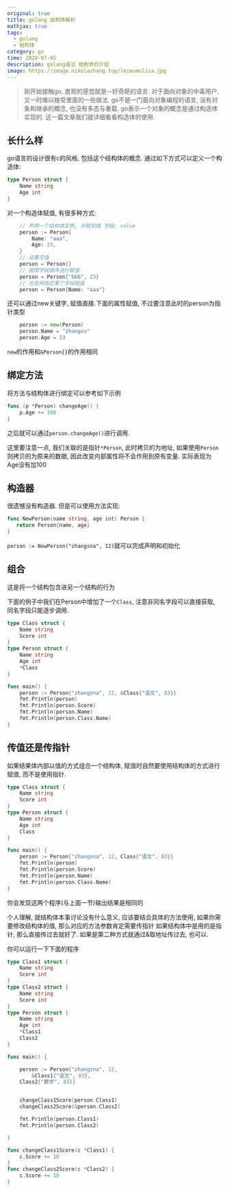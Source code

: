 ```yaml
---
original: true
title: golang 结构体解析
mathjax: true
tags:
  - golang
  - 结构体
category: go
time: 2020-07-05
description: golang语法 结构体的介绍
image: https://image.nikolazhang.top/leimumolisa.jpg
---
```


> 刚开始接触go, 直观的感觉就是--好奇葩的语言. 对于面向对象的中毒用户, 又一时难以接受里面的一些做法. go不是一门面向对象编程的语言, 没有对象和继承的概念, 也没有多态与重载. go表示一个对象的概念是通过构造体实现的. 这一篇文章我们就详细看看构造体的使用.

## 长什么样

go语言的设计很有c的风格, 包括这个结构体的概念.
通过如下方式可以定义一个构造体:

```go
type Person struct {
    Name string
    Age int
}
```

对一个构造体赋值, 有很多种方式:

```go
    // 声明一个结构体实例, 并赋初值 字段: value
    person := Person{
        Name: "aaa",
        Age: 23,
    }
    // 设置空值
    person = Person{}
    // 按照字段顺序进行赋值
    person = Person{"bbb", 23}
    // 也支持指定某个字段赋值
    person = Person{Name: "aaa"}
```

还可以通过new关键字, 赋值直接.下面的属性赋值, 不过要注意此时的person为指针类型

```go
    person := new(Person)
    person.Name = "zhangxu"
    person.Age = 23
```

`new`的作用和`&Person{}`的作用相同

## 绑定方法

将方法与结构体进行绑定可以参考如下示例

```go
func (p *Person) changeAge() {
    p.Age += 100
}

```

之后就可以通过`person.changeAge()`进行调用.

这里要注意一点, 我们关联的是指针`*Person`, 此时拷贝的为地址, 如果使用`Person`则拷贝的为原来的数据, 因此改变内部属性将不会作用到原有变量. 实际表现为Age没有加100

## 构造器

很遗憾没有构造器. 但是可以使用方法实现:

```go
func NewPerson(name string, age int) Person {
   return Person{name, age}
}
```

`person := NewPerson("zhangsna", 12)`就可以完成声明和初始化

## 组合

这是将一个结构包含进另一个结构的行为

下面的例子中我们在Person中增加了一个`Class`, 注意非同名字段可以直接获取, 同名字段只能逐步调用.
```go
type Class struct {
    Name string
    Score int
}
type Person struct {
    Name string
    Age int
    *Class
}

func main() {
    person := Person{"zhangsna", 12, &Class{"语文", 83}}
    fmt.Println(person)
    fmt.Println(person.Score)
    fmt.Println(person.Name)
    fmt.Println(person.Class.Name)
}

```

## 传值还是传指针

如果结果体内部以值的方式组合一个结构体, 赋值时自然要使用结构体的方式进行赋值, 而不是使用指针.

```go
type Class struct {
    Name string
    Score int
}
type Person struct {
    Name string
    Age int
    Class
}

func main() {
    person := Person{"zhangsna", 12, Class{"语文", 83}}
    fmt.Println(person)
    fmt.Println(person.Score)
    fmt.Println(person.Name)
    fmt.Println(person.Class.Name)
}

```

你会发现这两个程序(与上面一节)输出结果是相同的

个人理解, 就结构体本事讨论没有什么意义, 应该要结合具体的方法使用, 如果你需要修改结构体的值, 那么对应的方法参数肯定需要传指针
如果结构体中是用的是指针, 那么直接传过去就好了. 如果是第二种方式就通过&取地址传过去, 也可以.

你可以运行一下下面的程序

```go
type Class1 struct {
    Name string
    Score int
}
type Class2 struct {
    Name string
    Score int
}
type Person struct {
    Name string
    Age int
    *Class1
    Class2
}

func main() {

    person := Person{"zhangsna", 12,
        &Class1{"语文", 83},
    Class2{"数学", 83}}


    changeClass1Score(person.Class1)
    changeClass2Score(&person.Class2)

    fmt.Println(person.Class1)
    fmt.Println(person.Class2)

}

func changeClass1Score(c *Class1) {
    c.Score += 10
}
func changeClass2Score(c *Class2) {
    c.Score += 10
}

```
